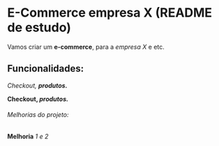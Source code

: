 # E-Commerce empresa X (README de estudo)

Vamos criar um **e-commerce**, para a *empresa X* e etc.

## Funcionalidades:

_Checkout, **produtos.**_

**Checkout, _produtos._**

###### Melhorias do projeto:

__Melhoria__ _1 e 2_

